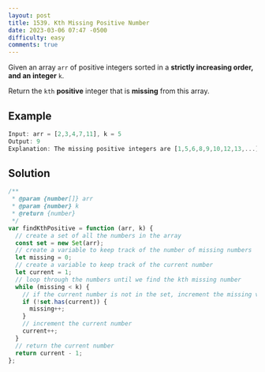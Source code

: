 ```yaml
---
layout: post
title: 1539. Kth Missing Positive Number
date: 2023-03-06 07:47 -0500
difficulty: easy
comments: true
---
```


Given an array `arr` of positive integers sorted in a **strictly increasing order, and an integer** `k`.

Return the `kth` **positive** integer that is **missing** from this array.

## Example

```javascript
Input: arr = [2,3,4,7,11], k = 5
Output: 9
Explanation: The missing positive integers are [1,5,6,8,9,10,12,13,...]. The 5th missing positive integer is 9.
```

## Solution

```javascript
/**
 * @param {number[]} arr
 * @param {number} k
 * @return {number}
 */
var findKthPositive = function (arr, k) {
  // create a set of all the numbers in the array
  const set = new Set(arr);
  // create a variable to keep track of the number of missing numbers
  let missing = 0;
  // create a variable to keep track of the current number
  let current = 1;
  // loop through the numbers until we find the kth missing number
  while (missing < k) {
    // if the current number is not in the set, increment the missing variable
    if (!set.has(current)) {
      missing++;
    }
    // increment the current number
    current++;
  }
  // return the current number
  return current - 1;
};
```
